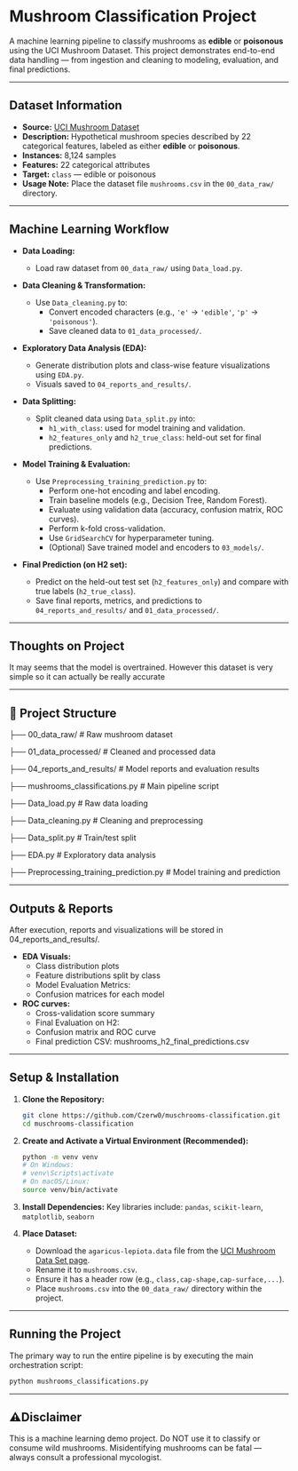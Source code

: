 # Mushroom Classification Project

A machine learning pipeline to classify mushrooms as **edible** or **poisonous** using the UCI Mushroom Dataset. This project demonstrates end-to-end data handling — from ingestion and cleaning to modeling, evaluation, and final predictions.

---

## Dataset Information

*   **Source:** [UCI Mushroom Dataset](https://archive.ics.uci.edu/ml/datasets/Mushroom)
*   **Description:** Hypothetical mushroom species described by 22 categorical features, labeled as either **edible** or **poisonous**.
*   **Instances:** 8,124 samples
*   **Features:** 22 categorical attributes
*   **Target:** `class` — edible or poisonous
*   **Usage Note:** Place the dataset file `mushrooms.csv` in the `00_data_raw/` directory.

---

## Machine Learning Workflow

*   **Data Loading:**
    *   Load raw dataset from `00_data_raw/` using `Data_load.py`.

*   **Data Cleaning & Transformation:**
    *   Use `Data_cleaning.py` to:
        * Convert encoded characters (e.g., `'e'` → `'edible'`, `'p'` → `'poisonous'`).
        * Save cleaned data to `01_data_processed/`.

*   **Exploratory Data Analysis (EDA):**
    *   Generate distribution plots and class-wise feature visualizations using `EDA.py`.
    *   Visuals saved to `04_reports_and_results/`.

*   **Data Splitting:**
    *   Split cleaned data using `Data_split.py` into:
        * `h1_with_class`: used for model training and validation.
        * `h2_features_only` and `h2_true_class`: held-out set for final predictions.

*   **Model Training & Evaluation:**
    *   Use `Preprocessing_training_prediction.py` to:
        * Perform one-hot encoding and label encoding.
        * Train baseline models (e.g., Decision Tree, Random Forest).
        * Evaluate using validation data (accuracy, confusion matrix, ROC curves).
        * Perform k-fold cross-validation.
        * Use `GridSearchCV` for hyperparameter tuning.
        * (Optional) Save trained model and encoders to `03_models/`.

*   **Final Prediction (on H2 set):**
    *   Predict on the held-out test set (`h2_features_only`) and compare with true labels (`h2_true_class`).
    *   Save final reports, metrics, and predictions to `04_reports_and_results/` and `01_data_processed/`.
---
## Thoughts on Project 
It may seems that the model is overtrained. However this dataset is very simple so it can actually be really accurate

---

## 📁 Project Structure

├── 00_data_raw/ # Raw mushroom dataset

├── 01_data_processed/ # Cleaned and processed data

├── 04_reports_and_results/ # Model reports and evaluation results

├── mushrooms_classifications.py # Main pipeline script

├── Data_load.py # Raw data loading

├── Data_cleaning.py # Cleaning and preprocessing

├── Data_split.py # Train/test split

├── EDA.py # Exploratory data analysis

├── Preprocessing_training_prediction.py # Model training and prediction


---
## Outputs & Reports 

After execution, reports and visualizations will be stored in 04_reports_and_results/.

* **EDA Visuals:**
    * Class distribution plots
    * Feature distributions split by class
    * Model Evaluation Metrics:
    * Confusion matrices for each model
* **ROC curves:**
    * Cross-validation score summary
    * Final Evaluation on H2:
    * Confusion matrix and ROC curve
    * Final prediction CSV: mushrooms_h2_final_predictions.csv
---

## Setup & Installation

1.  **Clone the Repository:**
    ```bash
    git clone https://github.com/Czerw0/muschrooms-classification.git
    cd muschrooms-classification
    ```

2.  **Create and Activate a Virtual Environment (Recommended):**
    ```bash
    python -m venv venv
    # On Windows:
    # venv\Scripts\activate
    # On macOS/Linux:
    source venv/bin/activate
    ```

3.  **Install Dependencies:**
    Key libraries include: `pandas`, `scikit-learn`, `matplotlib`, `seaborn`


4.  **Place Dataset:**
    *   Download the `agaricus-lepiota.data` file from the [UCI Mushroom Data Set page](https://archive.ics.uci.edu/ml/datasets/Mushroom).
    *   Rename it to `mushrooms.csv`.
    *   Ensure it has a header row (e.g., `class,cap-shape,cap-surface,...`).
    *   Place `mushrooms.csv` into the `00_data_raw/` directory within the project.

---

## Running the Project

The primary way to run the entire pipeline is by executing the main orchestration script:

```bash
python mushrooms_classifications.py
```

---

## ⚠Disclaimer
This is a machine learning demo project.
Do NOT use it to classify or consume wild mushrooms.
Misidentifying mushrooms can be fatal — always consult a professional mycologist.
